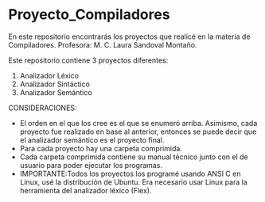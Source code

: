 # Proyecto_Compiladores
En este repositorio encontrarás los proyectos que realicé en la materia de Compiladores. Profesora: M. C. Laura Sandoval Montaño.

Este repositorio contiene 3 proyectos diferentes:
1. Analizador Léxico
2. Analizador Sintáctico
3. Analizador Semántico

CONSIDERACIONES:
- El orden en el que los cree es el que se enumeró arriba. Asimismo, cada proyecto fue realizado en base al anterior, entonces se puede decir que el analizador semántico es el proyecto final.
- Para cada proyecto hay una carpeta comprimida.
- Cada carpeta comprimida contiene su manual técnico junto con el de usuario para poder ejecutar los programas.
- IMPORTANTE:Todos los proyectos los programé usando ANSI C en Linux, usé la distribución de Ubuntu. Era necesario usar Linux para la herramienta del analizador léxico (Flex).
